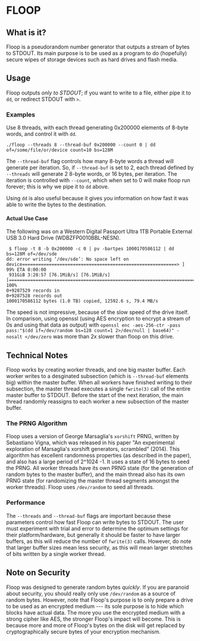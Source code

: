 # FLOOP

## What is it?

Floop is a pseudorandom number generator that outputs a stream of bytes to STDOUT.
Its main purpose is to be used as a program to do (hopefully) secure wipes of storage devices such as hard drives and flash media.

## Usage

Floop outputs *only to STDOUT*; if you want to write to a file, either pipe it to `dd`, or redirect STDOUT with `>`.

### Examples

Use 8 threads, with each thread generating 0x200000 elements of 8-byte words, and control it with `dd`.
```
./floop --threads 8 --thread-buf 0x200000 --count 0 | dd of=/some/file/or/device count=10 bs=128M
```

The `--thread-buf` flag controls how many 8-byte words a thread will generate per iteration.
So, if `--thread-buf` is set to 2, each thread defined by `--threads` will generate 2 8-byte words, or 16 bytes, per iteration.
The iteration is controlled with `--count`, which when set to 0 will make floop run forever; this is why we pipe it to `dd` above.

Using `dd` is also useful because it gives you information on how fast it was able to write the bytes to the destination.

#### Actual Use Case

The following was on a Western Digital Passport Ultra 1TB Portable External USB 3.0 Hard Drive (WDBZFP0010BBL-NESN).
```
 $ floop -t 8 -b 0x200000 -c 0 | pv -bartpes 1000170586112 | dd bs=128M of=/dev/sde
dd: error writing ‘/dev/sde’: No space left on device==========================================================> ] 99% ETA 0:00:00
 931GiB 3:28:57 [76.1MiB/s] [76.1MiB/s] [======================================================================>] 100%
0+9287529 records in
0+9287528 records out
1000170586112 bytes (1.0 TB) copied, 12592.6 s, 79.4 MB/s
```

The speed is not impressive, because of the slow speed of the drive itself.
In comparison, using openssl (using AES encryption to encrypt a stream of 0s and using that data as output) with `openssl enc -aes-256-ctr -pass pass:"$(dd if=/dev/random bs=128 count=1 2>/dev/null | base64)" -nosalt </dev/zero` was more than 2x slower than floop on this drive.

## Technical Notes

Floop works by creating worker threads, and one big master buffer.
Each worker writes to a desginated subsection (which is `--thread-buf` elements big) within the master buffer.
When all workers have finished writing to their subsection, the master thread executes a single `fwrite(3)` call of the entire master buffer to STDOUT.
Before the start of the next iteration, the main thread randomly reassigns to each worker a new subsection of the master buffer.

### The PRNG Algorithm

Floop uses a version of George Marsaglia's `xorshift` PRNG, written by Sebastiano Vigna, which was released in his paper "An experimental exploration of Marsaglia's xorshift generators, scrambled" (2014).
This algorithm has excellent randomness properties (as described in the paper), and also has a large period of 2^1024 -1.
It uses a state of 16 bytes to seed the PRNG.
All worker threads have its own PRNG state (for the generation of random bytes to the master buffer), and the main thread also has its own PRNG state (for randomizing the master thread segments amongst the worker threads).
Floop uses `/dev/random` to seed all threads.

### Performance

The `--threads` and `--thread-buf` flags are important because these parameters control how fast Floop can write bytes to STDOUT.
The user must experiment with trial and error to determine the optimum settings for their platform/hardware, but generally it should be faster to have larger buffers, as this will reduce the number of `fwrite(3)` calls.
However, do note that larger buffer sizes mean less security, as this will mean larger stretches of bits written by a single worker thread.

## Note on Security

Floop was designed to generate random bytes *quickly*.
If you are paranoid about security, you should really only use `/dev/random` as a source of random bytes.
However, note that Floop's purpose is to only prepare a drive to be used as an encrypted medium --- its sole purpose is to hide which blocks have actual data.
The more you use the encrypted medium with a strong cipher like AES, the stronger Floop's impact will become.
This is because more and more of Floop's bytes on the disk will get replaced by cryptographically secure bytes of your encryption mechanism.
